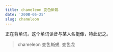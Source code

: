 ```yaml
---
title: chameleon 变色蜥蜴
date: '2008-05-25'
slug: chameleon
---
```


正在背单词。这个单词读音与某人名挺像，特此记之。

> chameleon 变色蜥蜴, 变色龙

